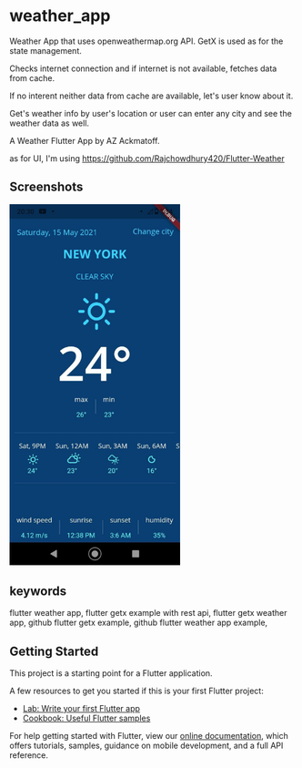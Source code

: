 # weather_app
Weather App that uses openweathermap.org API.
GetX is used as for the state management.

Checks internet connection and if internet is not available, fetches data from cache.

If no interent neither data from cache are available, let's user know about it.

Get's weather info by user's location or user can enter any city and see the weather data as well.

A Weather Flutter App by AZ Ackmatoff.

as for UI, I'm using https://github.com/Rajchowdhury420/Flutter-Weather 


## Screenshots


<p float="left">
  <img src="https://github.com/azackmatoff/weather_app/blob/master/screenshots/flutter_weather_app.jpeg" width="300" />
 
</p>

## keywords
flutter weather app,
flutter getx example with rest api,
flutter getx weather app,
github flutter getx example,
github flutter weather app example,

## Getting Started

This project is a starting point for a Flutter application.

A few resources to get you started if this is your first Flutter project:

- [Lab: Write your first Flutter app](https://flutter.dev/docs/get-started/codelab)
- [Cookbook: Useful Flutter samples](https://flutter.dev/docs/cookbook)

For help getting started with Flutter, view our
[online documentation](https://flutter.dev/docs), which offers tutorials,
samples, guidance on mobile development, and a full API reference.
